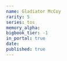 ```yaml
---
name: Gladiator McCoy
rarity: 5
series: tos
memory_alpha:
bigbook_tier: -1
in_portal: true
date:
published: true
---
```



